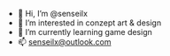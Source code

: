 - 👋 Hi, I’m @senseilx
- 👀 I’m interested in conzept art & design
- 🌱 I’m currently learning game design
- 📫 senseilx@outlook.com

<!---
senseilx/senseilx is a ✨ special ✨ repository because its `README.md` (this file) appears on your GitHub profile.
You can click the Preview link to take a look at your changes.
--->
